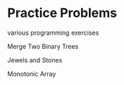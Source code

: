 # Practice Problems

various programming exercises

Merge Two Binary Trees

Jewels and Stones

Monotonic Array
